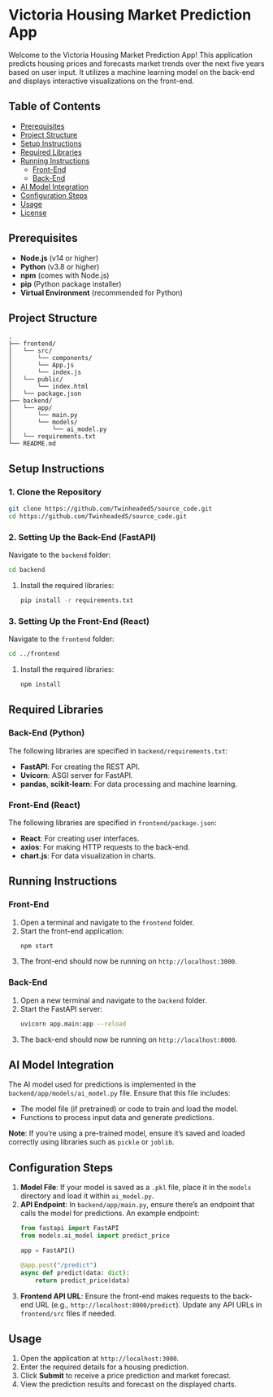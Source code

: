 
# Victoria Housing Market Prediction App

Welcome to the Victoria Housing Market Prediction App! This application predicts housing prices and forecasts market trends over the next five years based on user input. It utilizes a machine learning model on the back-end and displays interactive visualizations on the front-end.

## Table of Contents
- [Prerequisites](#prerequisites)
- [Project Structure](#project-structure)
- [Setup Instructions](#setup-instructions)
- [Required Libraries](#required-libraries)
- [Running Instructions](#running-instructions)
  - [Front-End](#front-end)
  - [Back-End](#back-end)
- [AI Model Integration](#ai-model-integration)
- [Configuration Steps](#configuration-steps)
- [Usage](#usage)
- [License](#license)

## Prerequisites

- **Node.js** (v14 or higher)
- **Python** (v3.8 or higher)
- **npm** (comes with Node.js)
- **pip** (Python package installer)
- **Virtual Environment** (recommended for Python)

## Project Structure

```
.
├── frontend/
│   └── src/
│       └── components/
│       └── App.js
│       └── index.js
│   └── public/
│       └── index.html
│   └── package.json
├── backend/
│   └── app/
│       └── main.py
│       └── models/
│           └── ai_model.py
│   └── requirements.txt
└── README.md
```

## Setup Instructions

### 1. Clone the Repository

```bash
git clone https://github.com/TwinheadedS/source_code.git
cd https://github.com/TwinheadedS/source_code.git
```

### 2. Setting Up the Back-End (FastAPI)

Navigate to the `backend` folder:

```bash
cd backend
```

1. Install the required libraries:
   ```bash
   pip install -r requirements.txt
   ```

### 3. Setting Up the Front-End (React)

Navigate to the `frontend` folder:

```bash
cd ../frontend
```

1. Install the required libraries:
   ```bash
   npm install
   ```

## Required Libraries

### Back-End (Python)

The following libraries are specified in `backend/requirements.txt`:
- **FastAPI**: For creating the REST API.
- **Uvicorn**: ASGI server for FastAPI.
- **pandas**, **scikit-learn**: For data processing and machine learning.

### Front-End (React)

The following libraries are specified in `frontend/package.json`:
- **React**: For creating user interfaces.
- **axios**: For making HTTP requests to the back-end.
- **chart.js**: For data visualization in charts.

## Running Instructions

### Front-End

1. Open a terminal and navigate to the `frontend` folder.
2. Start the front-end application:
   ```bash
   npm start
   ```
3. The front-end should now be running on `http://localhost:3000`.

### Back-End

1. Open a new terminal and navigate to the `backend` folder.
2. Start the FastAPI server:
   ```bash
   uvicorn app.main:app --reload
   ```
3. The back-end should now be running on `http://localhost:8000`.

## AI Model Integration

The AI model used for predictions is implemented in the `backend/app/models/ai_model.py` file. Ensure that this file includes:
- The model file (if pretrained) or code to train and load the model.
- Functions to process input data and generate predictions.

**Note**: If you’re using a pre-trained model, ensure it’s saved and loaded correctly using libraries such as `pickle` or `joblib`.

## Configuration Steps

1. **Model File**: If your model is saved as a `.pkl` file, place it in the `models` directory and load it within `ai_model.py`.
2. **API Endpoint**: In `backend/app/main.py`, ensure there’s an endpoint that calls the model for predictions. An example endpoint:
   ```python
   from fastapi import FastAPI
   from models.ai_model import predict_price

   app = FastAPI()

   @app.post("/predict")
   async def predict(data: dict):
       return predict_price(data)
   ```
3. **Frontend API URL**: Ensure the front-end makes requests to the back-end URL (e.g., `http://localhost:8000/predict`). Update any API URLs in `frontend/src` files if needed.

## Usage

1. Open the application at `http://localhost:3000`.
2. Enter the required details for a housing prediction.
3. Click **Submit** to receive a price prediction and market forecast.
4. View the prediction results and forecast on the displayed charts.
